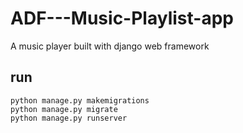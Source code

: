 # ADF---Music-Playlist-app

A music player built with django web framework

## run 

```
python manage.py makemigrations
python manage.py migrate
python manage.py runserver
```
